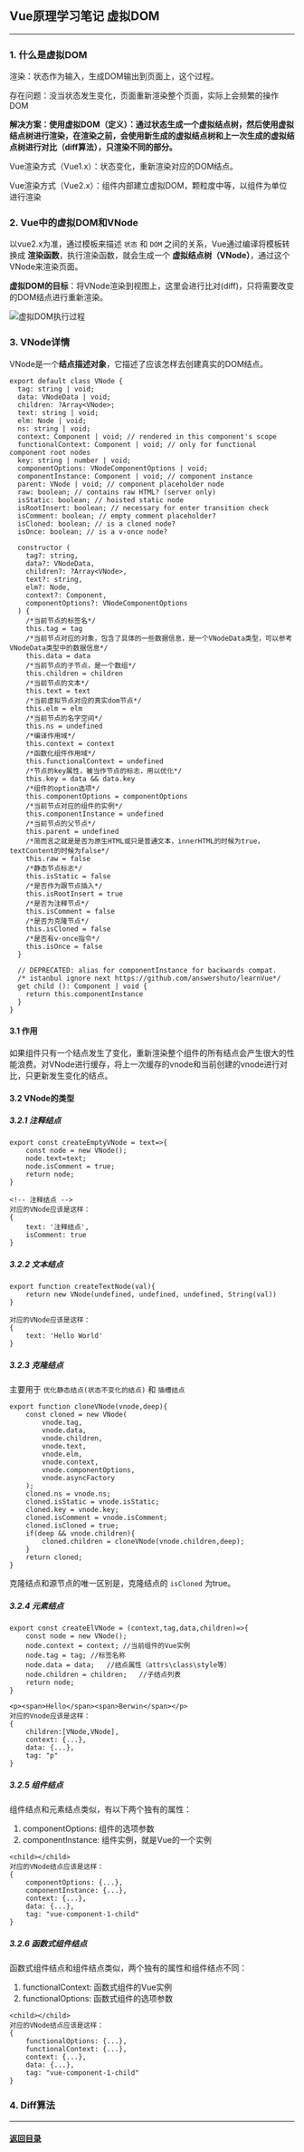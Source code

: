 ## Vue原理学习笔记 虚拟DOM

---

### 1. 什么是虚拟DOM

渲染：状态作为输入，生成DOM输出到页面上，这个过程。

存在问题：没当状态发生变化，页面重新渲染整个页面，实际上会频繁的操作DOM

**解决方案：使用虚拟DOM（定义）：通过状态生成一个虚拟结点树，然后使用虚拟结点树进行渲染，在渲染之前，会使用新生成的虚拟结点树和上一次生成的虚拟结点树进行对比（diff算法），只渲染不同的部分。**

Vue渲染方式（Vue1.x）：状态变化，重新渲染对应的DOM结点。

Vue渲染方式（Vue2.x）：组件内部建立虚拟DOM，颗粒度中等，以组件为单位进行渲染

### 2. Vue中的虚拟DOM和VNode

以vue2.x为准，通过模板来描述 `状态` 和 `DOM` 之间的关系，Vue通过编译将模板转换成 **渲染函数**，执行渲染函数，就会生成一个 **虚拟结点树（VNode）**，通过这个VNode来渲染页面。

**虚拟DOM的目标**：将VNode渲染到视图上，这里会进行比对(diff)，只将需要改变的DOM结点进行重新渲染。

![虚拟DOM执行过程](./img/1.png)

### 3. VNode详情

VNode是一个**结点描述对象**，它描述了应该怎样去创建真实的DOM结点。

```
export default class VNode {
  tag: string | void;
  data: VNodeData | void;
  children: ?Array<VNode>;
  text: string | void;
  elm: Node | void;
  ns: string | void;
  context: Component | void; // rendered in this component's scope
  functionalContext: Component | void; // only for functional component root nodes
  key: string | number | void;
  componentOptions: VNodeComponentOptions | void;
  componentInstance: Component | void; // component instance
  parent: VNode | void; // component placeholder node
  raw: boolean; // contains raw HTML? (server only)
  isStatic: boolean; // hoisted static node
  isRootInsert: boolean; // necessary for enter transition check
  isComment: boolean; // empty comment placeholder?
  isCloned: boolean; // is a cloned node?
  isOnce: boolean; // is a v-once node?

  constructor (
    tag?: string,
    data?: VNodeData,
    children?: ?Array<VNode>,
    text?: string,
    elm?: Node,
    context?: Component,
    componentOptions?: VNodeComponentOptions
  ) {
    /*当前节点的标签名*/
    this.tag = tag
    /*当前节点对应的对象，包含了具体的一些数据信息，是一个VNodeData类型，可以参考VNodeData类型中的数据信息*/
    this.data = data
    /*当前节点的子节点，是一个数组*/
    this.children = children
    /*当前节点的文本*/
    this.text = text
    /*当前虚拟节点对应的真实dom节点*/
    this.elm = elm
    /*当前节点的名字空间*/
    this.ns = undefined
    /*编译作用域*/
    this.context = context
    /*函数化组件作用域*/
    this.functionalContext = undefined
    /*节点的key属性，被当作节点的标志，用以优化*/
    this.key = data && data.key
    /*组件的option选项*/
    this.componentOptions = componentOptions
    /*当前节点对应的组件的实例*/
    this.componentInstance = undefined
    /*当前节点的父节点*/
    this.parent = undefined
    /*简而言之就是是否为原生HTML或只是普通文本，innerHTML的时候为true，textContent的时候为false*/
    this.raw = false
    /*静态节点标志*/
    this.isStatic = false
    /*是否作为跟节点插入*/
    this.isRootInsert = true
    /*是否为注释节点*/
    this.isComment = false
    /*是否为克隆节点*/
    this.isCloned = false
    /*是否有v-once指令*/
    this.isOnce = false
  }

  // DEPRECATED: alias for componentInstance for backwards compat.
  /* istanbul ignore next https://github.com/answershuto/learnVue*/
  get child (): Component | void {
    return this.componentInstance
  }
}
```



#### 3.1 作用

如果组件只有一个结点发生了变化，重新渲染整个组件的所有结点会产生很大的性能浪费。对VNode进行缓存，将上一次缓存的vnode和当前创建的vnode进行对比，只更新发生变化的结点。

#### 3.2 VNode的类型

##### 3.2.1 注释结点

```
export const createEmptyVNode = text=>{
	const node = new VNode();
	node.text=text;
	node.isComment = true;
	return node;
}
```

```
<!-- 注释结点 -->
对应的VNode应该是这样：
{
	text: '注释结点',
	isComment: true
}
```

##### 3.2.2 文本结点

```
export function createTextNode(val){
	return new VNode(undefined, undefined, undefined, String(val))
}
```

```
对应的VNode应该是这样：
{
	text: 'Hello World'
}
```

##### 3.2.3 克隆结点

主要用于 `优化静态结点(状态不变化的结点)`  和 `插槽结点` 

```
export function cloneVNode(vnode,deep){
	const cloned = new VNode(
		vnode.tag,
		vnode.data,
		vnode.children,
		vnode.text,
		vnode.elm,
		vnode.context,
		vnode.componentOptions,
		vnode.asyncFactory
	);
	cloned.ns = vnode.ns;
	cloned.isStatic = vnode.isStatic;
	cloned.key = vnode.key;
	cloned.isComment = vnode.isComment;
	cloned.isCloned = true;
	if(deep && vnode.children){
		cloned.children = cloneVNode(vnode.children,deep);
	}
	return cloned;
}
```

克隆结点和源节点的唯一区别是，克隆结点的 `isCloned` 为true。

##### 3.2.4 元素结点

```
export const createElVNode = (context,tag,data,children)=>{
	const node = new VNode();
	node.context = context;	//当前组件的Vue实例
	node.tag = tag;	//标签名称
	node.data = data;	//结点属性（attrs\class\style等）
	node.children = children;	//子结点列表
	return node;
}
```

```
<p><span>Hello</span><span>Berwin</span></p>
对应的Vnode应该是这样：
{
	children:[VNode,VNode],
	context: {...},
	data: {...},
	tag: "p"
}

```

##### 3.2.5 组件结点

组件结点和元素结点类似，有以下两个独有的属性：

1. componentOptions: 组件的选项参数
2. componentInstance: 组件实例，就是Vue的一个实例

```
<child></child>
对应的VNode结点应该是这样：
{
	componentOptions: {...},
	componentInstance: {...},
	context: {...},
	data: {...},
	tag: "vue-component-1-child"
}
```

##### 3.2.6 函数式组件结点

函数式组件结点和组件结点类似，两个独有的属性和组件结点不同：

1. functionalContext: 函数式组件的Vue实例
2. functionalOptions: 函数式组件的选项参数

```
<child></child>
对应的VNode结点应该是这样：
{
	functionalOptions: {...},
	functionalContext: {...},
	context: {...},
	data: {...},
	tag: "vue-component-1-child"
}
```



### 4. Diff算法









---

#### [返回目录](./)


